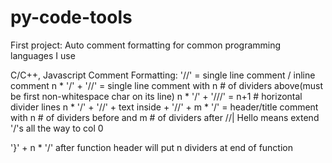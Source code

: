 # py-code-tools
First project: Auto comment formatting for common programming languages I use

C/C++, Javascript Comment Formatting:
'//' = single line comment / inline comment
n * '/' + '//' = single line comment with n # of dividers above(must be first non-whitespace char on its line)
n * '/' + '///' = n+1 # horizontal divider lines
n * '/' + '//' + text inside + '//' + m * '/' = header/title comment with n # of dividers before and m # of dividers after
//| Hello means extend '/'s all the way to col 0

'}' + n * '/' after function header will put n dividers at end of function